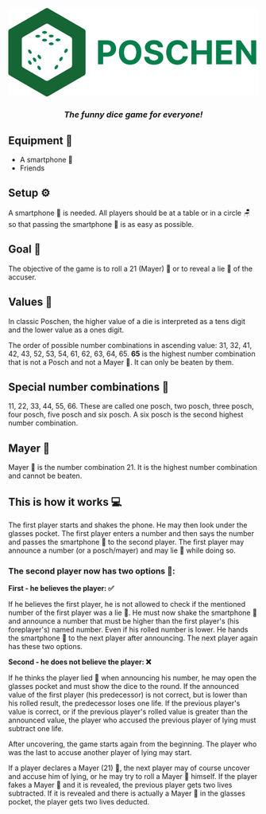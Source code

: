 <p align='center'><img src='https://raw.githubusercontent.com/ZENPAU/Poschen/ab920295a9cbdb4a041c67a923410192c20101b9/img/Logo_2.svg'></p>
<h3 align='center'><em>The funny dice game for everyone!</em></h3>

## Equipment 👐 
- A smartphone 📱
- Friends

## Setup ⚙️
A smartphone 📱 is needed. All players should be at a table or in a circle 🪑 so that passing the smartphone 📱 is as easy as possible.

## Goal 🥅
The objective of the game is to roll a 21 (Mayer) 🎲 or to reveal a lie 🤥 of the accuser.

## Values 🔢
In classic Poschen, the higher value of a die is interpreted as a tens digit and the lower value as a ones digit.

The order of possible number combinations in ascending value: 31, 32, 41, 42, 43, 52, 53, 54, 61, 62, 63, 64, 65. **65** is the highest number combination that is not a Posch and not a Mayer 🎲. It can only be beaten by them.

## Special number combinations 🎲
11, 22, 33, 44, 55, 66. These are called one posch, two posch, three posch, four posch, five posch and six posch. A six posch is the second highest number combination.

## Mayer 🎲
Mayer 🎲 is the number combination 21. It is the highest number combination and cannot be beaten.
 
## This is how it works 💻
The first player starts and shakes the phone. He may then look under the glasses pocket. The first player enters a number and then says the number and passes the smartphone 📱 to the second player. The first player may announce a number (or a posch/mayer) and may lie 🤥 while doing so.

### The second player now has two options 🙋:

**First - he believes the player: ✅**

If he believes the first player, he is not allowed to check if the mentioned number of the first player was a lie 🤥. He must now shake the smartphone 📱 and announce a number that must be higher than the first player's (his foreplayer's) named number. Even if his rolled number is lower. He hands the smartphone 📱 to the next player after announcing. The next player again has these two options.

**Second - he does not believe the player: ❌**

If he thinks the player lied 🤥 when announcing his number, he may open the glasses pocket and must show the dice to the round. If the announced value of the first player (his predecessor) is not correct, but is lower than his rolled result, the predecessor loses one life. If the previous player's value is correct, or if the previous player's rolled value is greater than the announced value, the player who accused the previous player of lying must subtract one life.

After uncovering, the game starts again from the beginning. The player who was the last to accuse another player of lying may start.

If a player declares a Mayer (21) 🎲, the next player may of course uncover and accuse him of lying, or he may try to roll a Mayer 🎲 himself. If the player fakes a Mayer 🎲 and it is revealed, the previous player gets two lives subtracted. If it is revealed and there is actually a Mayer 🎲 in the glasses pocket, the player gets two lives deducted.
